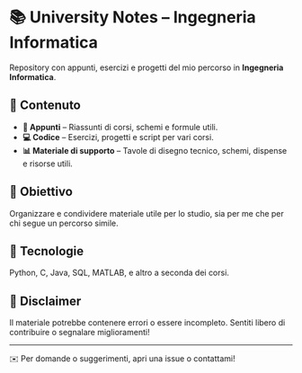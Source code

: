 # 📚 University Notes – Ingegneria Informatica

Repository con appunti, esercizi e progetti del mio percorso in **Ingegneria Informatica**.

## 📂 Contenuto
- **📖 Appunti** – Riassunti di corsi, schemi e formule utili.  
- **💻 Codice** – Esercizi, progetti e script per vari corsi.  
- **📊 Materiale di supporto** – Tavole di disegno tecnico, schemi, dispense e risorse utili.  

## 🎯 Obiettivo
Organizzare e condividere materiale utile per lo studio, sia per me che per chi segue un percorso simile.

## 🚀 Tecnologie
Python, C, Java, SQL, MATLAB, e altro a seconda dei corsi.

## 📝 Disclaimer
Il materiale potrebbe contenere errori o essere incompleto. Sentiti libero di contribuire o segnalare miglioramenti!

---

✉️ Per domande o suggerimenti, apri una issue o contattami!
